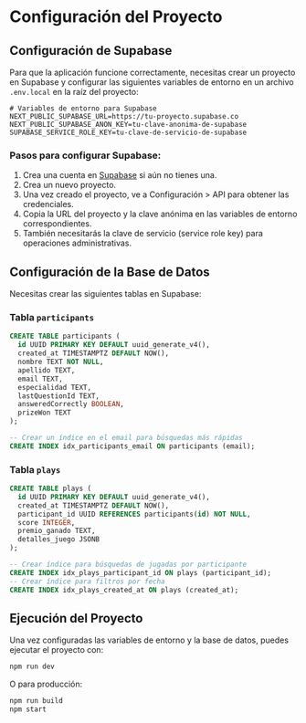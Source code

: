 # Configuración del Proyecto

## Configuración de Supabase

Para que la aplicación funcione correctamente, necesitas crear un proyecto en Supabase y configurar las siguientes variables de entorno en un archivo `.env.local` en la raíz del proyecto:

```
# Variables de entorno para Supabase
NEXT_PUBLIC_SUPABASE_URL=https://tu-proyecto.supabase.co
NEXT_PUBLIC_SUPABASE_ANON_KEY=tu-clave-anonima-de-supabase
SUPABASE_SERVICE_ROLE_KEY=tu-clave-de-servicio-de-supabase
```

### Pasos para configurar Supabase:

1. Crea una cuenta en [Supabase](https://supabase.com) si aún no tienes una.
2. Crea un nuevo proyecto.
3. Una vez creado el proyecto, ve a Configuración > API para obtener las credenciales.
4. Copia la URL del proyecto y la clave anónima en las variables de entorno correspondientes.
5. También necesitarás la clave de servicio (service role key) para operaciones administrativas.

## Configuración de la Base de Datos

Necesitas crear las siguientes tablas en Supabase:

### Tabla `participants`

```sql
CREATE TABLE participants (
  id UUID PRIMARY KEY DEFAULT uuid_generate_v4(),
  created_at TIMESTAMPTZ DEFAULT NOW(),
  nombre TEXT NOT NULL,
  apellido TEXT,
  email TEXT,
  especialidad TEXT,
  lastQuestionId TEXT,
  answeredCorrectly BOOLEAN,
  prizeWon TEXT
);

-- Crear un índice en el email para búsquedas más rápidas
CREATE INDEX idx_participants_email ON participants (email);
```

### Tabla `plays`

```sql
CREATE TABLE plays (
  id UUID PRIMARY KEY DEFAULT uuid_generate_v4(),
  created_at TIMESTAMPTZ DEFAULT NOW(),
  participant_id UUID REFERENCES participants(id) NOT NULL,
  score INTEGER,
  premio_ganado TEXT,
  detalles_juego JSONB
);

-- Crear índice para búsquedas de jugadas por participante
CREATE INDEX idx_plays_participant_id ON plays (participant_id);
-- Crear índice para filtros por fecha
CREATE INDEX idx_plays_created_at ON plays (created_at);
```

## Ejecución del Proyecto

Una vez configuradas las variables de entorno y la base de datos, puedes ejecutar el proyecto con:

```bash
npm run dev
```

O para producción:

```bash
npm run build
npm start
``` 